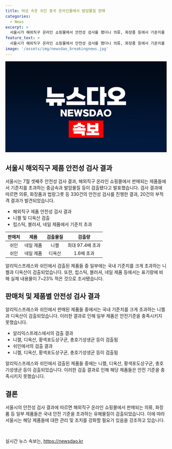 ```yaml
---
title: 여성 속옷 쉬인 중국 온라인몰에서 발암물질 판매
categories:
  - News
excerpt: >
  서울시가 해외직구 온라인 쇼핑몰에서 안전성 검사를 했더니 의류, 화장품 등에서 기준치를 초과하는 중금속과 발암물질이 검출됐다. 특히, 니켈과 디옥산 등의 금속물질과 화학물질이 높게 검출되었으며, 일부 제품은 표기량보다 실제 내용물이 23% 적었다. 이에 서울시는 해외 온라인 플랫폼사에 판매 중지를 요청할 예정이다. 해당 제품들을 사용한 소비자들은 주의가 필요하다.
feature_text: >
  서울시가 해외직구 온라인 쇼핑몰에서 안전성 검사를 했더니 의류, 화장품 등에서 기준치를 초과하는 중금속과 발암물질이 검출됐다. 특히, 니켈과 디옥산 등의 금속물질과 화학물질이 높게 검출되었으며, 일부 제품은 표기량보다 실제 내용물이 23% 적었다. 이에 서울시는 해외 온라인 플랫폼사에 판매 중지를 요청할 예정이다. 해당 제품들을 사용한 소비자들은 주의가 필요하다.
image: '/assets/img/newsdao_breakingnews.jpg'
---
```


<p><img src="/assets/img/newsdao_breakingnews.jpg" alt="bookingtag 속보" /></p>

<h2 data-ke-size="size26">서울시 해외직구 제품 안전성 검사 결과</h2>

<p data-ke-size="size16">서울시는 7월 셋째주 안전성 검사 결과, 해외직구 온라인 쇼핑몰에서 판매되는 제품들에서 기준치를 초과하는 중금속과 발암물질 등이 검출됐다고 발표했습니다. 검사 결과에 따르면 의류, 화장품과 법랑그릇 등 330건의 안전성 검사를 진행한 결과, 20건의 부적격 결과가 발견되었습니다.</p>

<ul>
<li>해외직구 제품 안전성 검사 결과</li>
<li>니켈 및 디옥산 검출</li>
<li>립스틱, 블러셔, 네일 제품에서 기준치 초과</li>
</ul>

<table>
<thead>
<tr>
<th style="text-align: center;">판매처</th>
<th style="text-align: center;">제품</th>
<th style="text-align: center;">검출물질</th>
<th style="text-align: center;">검출량</th>
</tr>
</thead>
<tbody>
<tr>
<td style="text-align: center;">쉬인</td>
<td style="text-align: center;">네일 제품</td>
<td style="text-align: center;">니켈</td>
<td style="text-align: center;">최대 97.4배 초과</td>
</tr>
<tr>
<td style="text-align: center;">쉬인</td>
<td style="text-align: center;">네일 제품</td>
<td style="text-align: center;">디옥산</td>
<td style="text-align: center;">1.6배 초과</td>
</tr>
</tbody>
</table>

<p data-ke-size="size16">알리익스프레스와 쉬인에서 검출된 제품들 중 일부에는 국내 기준치를 크게 초과하는 니켈과 디옥산이 검출되었습니다. 또한, 립스틱, 블러셔, 네일 제품 등에서는 표기량에 비해 실제 내용물이 7~23% 적은 것으로 조사됐습니다.</p>

<h2 data-ke-size="size26">판매처 및 제품별 안전성 검사 결과</h2>

<p data-ke-size="size16">알리익스프레스와 쉬인에서 판매된 제품들 중에서는 국내 기준치를 크게 초과하는 니켈과 디옥산이 검출되었습니다. 이러한 결과로 인해 일부 제품은 안전기준을 충족시키지 못했습니다.</p>

<ul>
<li>알리익스프레스에서의 검출 결과</li>
<li>니켈, 디옥산, 황색포도상구균, 총호기성생균 등이 검출됨</li>
<li>쉬인에서의 검출 결과</li>
<li>니켈, 디옥산, 황색포도상구균, 총호기성생균 등이 검출됨</li>
</ul>

<p data-ke-size="size16">알리익스프레스와 쉬인에서 검출된 제품들 중에는 니켈, 디옥산, 황색포도상구균, 총호기성생균 등이 검출되었습니다. 이러한 검출 결과로 인해 해당 제품들은 안전 기준을 충족시키지 못했습니다.</p>

<h2 data-ke-size="size26">결론</h2>

<p data-ke-size="size16">서울시의 안전성 검사 결과에 따르면 해외직구 온라인 쇼핑몰에서 판매되는 의류, 화장품 등 일부 제품들은 국내 안전 기준을 초과하는 유해물질이 검출되었습니다. 이에 따라 서울시는 해당 제품들에 대한 관리 및 조치를 강화할 필요가 있음을 강조하고 있습니다.</p>

<p data-ke-size="size16">&nbsp;</p>
실시간 뉴스 속보는, <a href="https://newsdao.kr" rel="dofollow">https://newsdao.kr</a>



